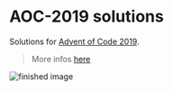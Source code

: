 # AOC-2019 solutions
Solutions for [Advent of Code 2019](https://www.adventofcode.com/2019).

> More infos [here](https://adventofcode.com/2019/about)

![finished image](./img.png)
